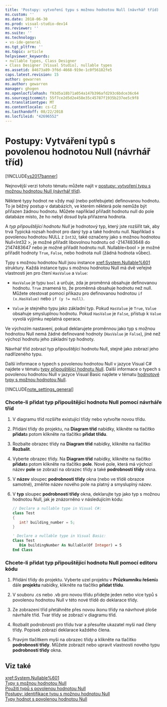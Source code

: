 ```yaml
---
title: 'Postupy: vytvoření typu s možnou hodnotou Null (návrhář tříd) | Dokumentace Microsoftu'
ms.custom: ''
ms.date: 2018-06-30
ms.prod: visual-studio-dev14
ms.reviewer: ''
ms.suite: ''
ms.technology:
- vs-ide-general
ms.tgt_pltfrm: ''
ms.topic: article
helpviewer_keywords:
- nullable types, Class Designer
- Class Designer [Visual Studio], nullable types
ms.assetid: 84673a89-3f6d-4668-919e-1c0f56182fe5
caps.latest.revision: 15
author: gewarren
ms.author: gewarren
manager: ghogen
ms.openlocfilehash: f93d5a18b71a054a147b396afd293c6bdce36c64
ms.sourcegitcommit: 55f7ce2d5d2e458e35c45787f1935b237ee5c9f8
ms.translationtype: MT
ms.contentlocale: cs-CZ
ms.lasthandoff: 08/22/2018
ms.locfileid: "42696552"
---
```

# <a name="how-to-create-a-nullable-type-class-designer"></a>Postupy: Vytváření typů s povolenou hodnotou Null (návrhář tříd)
[!INCLUDE[vs2017banner](../includes/vs2017banner.md)]

Nejnovější verzi tohoto tématu můžete najít v [postupy: vytvoření typu s možnou hodnotou Null (návrhář tříd)](https://docs.microsoft.com/visualstudio/ide/how-to-create-a-nullable-type-class-designer).  
  
Některé typy hodnot ne vždy mají (nebo potřebujete) definovanou hodnotu. To je běžný postup v databázích, ve kterém některá pole nemůže být přiřazen žádnou hodnotu. Můžete například přiřadit hodnotu null do pole databáze místo, že ho nebyl dosud byla přiřazena hodnota.  
  
 A *typ připouštějící hodnotu Null* je hodnotový typ, který jste rozšířit tak, aby trvá Typická rozsah hodnot pro daný typ a také hodnotu null. Například s povolenou hodnotou NULL z `Int32`, také označeny jako s možnou hodnotou Null\<Int32 >, je možné přiřadit libovolnou hodnotu od -2147483648 do 2147483647 nebo je možné přiřadit hodnotu null. Nullable\<bool > je možné přiřadit hodnoty `True`, `False`, nebo hodnota null (žádná hodnota vůbec).  
  
 Typy s možnou hodnotou Null jsou instance <xref:System.Nullable%601> struktury. Každá instance typu s možnou hodnotou Null má dvě veřejné vlastnosti jen pro čtení `HasValue` a `Value`:  
  
-   `HasValue` je typu `bool` a určuje, zda je proměnná obsahuje definovanou hodnotu. `True` znamená to, že proměnná obsahuje hodnotu než null. Můžete otestovat pomocí příkazu pro definovanou hodnotou `if (x.HasValue)` nebo `if (y != null)`.  
  
-   `Value` je stejného typu jako základní typ. Pokud `HasValue` je `True`, `Value` obsahuje smysluplnou hodnotu. Pokud `HasValue` je `False`, přístup k `Value` vyvolá výjimku neplatná operace.  
  
 Ve výchozím nastavení, pokud deklarujete proměnnou jako typ s možnou hodnotou Null nemá žádné definované hodnoty (`HasValue` je `False`), jiné než výchozí hodnotu jeho základní typ hodnoty.  
  
 Návrhář tříd zobrazí typ připouštějící hodnotu Null, stejně jako zobrazí jeho nadřízeného typu.  
  
 Další informace o typech s povolenou hodnotou Null v jazyce Visual C# najdete v tématu [typy připouštějící hodnotu Null](http://msdn.microsoft.com/library/e473cb01-28ca-42be-9cea-f717055d72c6). Další informace o typech s povolenou hodnotou Null v jazyce Visual Basic najdete v tématu [hodnotové typy s možnou hodnotou Null](http://msdn.microsoft.com/library/9ac3b602-6f96-4e6d-96f7-cd4e81c468a6).  
  
 [!INCLUDE[note_settings_general](../includes/note-settings-general-md.md)]  
  
### <a name="to-add-a-nullable-type-by-using-the-class-designer"></a>Chcete-li přidat typ připouštějící hodnotu Null pomocí návrháře tříd  
  
1.  V diagramu tříd rozšiřte existující třídy nebo vytvořte novou třídu.  
  
2.  Přidání třídy do projektu, na **Diagram tříd** nabídky, klikněte na tlačítko **přidat**a potom klikněte na tlačítko **přidat třídu**.  
  
3.  Rozbalte obrazec třídy na **Diagram tříd** nabídky, klikněte na tlačítko **Rozbalit**.  
  
4.  Vyberte obrazec třídy. Na **Diagram tříd** nabídky, klikněte na tlačítko **přidat**a potom klikněte na tlačítko **pole**. Nové pole, která má výchozí název **pole** se zobrazí na obrazec třídy a také **podrobností třídy** okna.  
  
5.  V **název** sloupec **podrobností třídy** okna (nebo ve třídě obrazce samotné), změňte název nového pole na platný a smysluplný název.  
  
6.  V **typ** sloupec **podrobností třídy** okna, deklarujte typ jako typ s možnou hodnotou Null, jak je znázorněno v následujícím kódu:  
  
    ```csharp  
    // Declare a nullable type in Visual C#:  
    class Test  
    {  
       int? building_number = 5;  
    }  
    ```  
  
    ```vb  
    ' Declare a nullable type in Visual Basic:  
    Class Test  
       Dim buildingNumber As Nullable(Of Integer) = 5  
    End Class  
    ```  
  
### <a name="to-add-a-nullable-type-by-using-the-code-editor"></a>Chcete-li přidat typ připouštějící hodnotu Null pomocí editoru kódu  
  
1.  Přidání třídy do projektu. Vyberte uzel projektu v **Průzkumníku řešení**a dále **projektu** nabídky, klikněte na tlačítko **přidat třídu**.  
  
2.  V souboru .cs nebo .vb pro novou třídu přidejte jeden nebo více typů s povolenou hodnotou Null v této nové třídě do deklarace třídy.  
  
3.  Ze zobrazení tříd přetáhněte přes novou ikonu třídy na návrhové ploše návrháře tříd. Tvar třídy se zobrazí v diagramu tříd.  
  
4.  Rozbalit podrobnosti pro třídu tvar a přesuňte ukazatel myši nad členy třídy. Popisek zobrazí deklarace každého člena.  
  
5.  Pravým tlačítkem myši na obrazec třídy a klikněte na tlačítko **podrobností třídy**. Můžete zobrazit nebo upravit vlastnosti nového typu **podrobností třídy** okna.  
  
## <a name="see-also"></a>Viz také  
 <xref:System.Nullable%601>   
 [Typy s možnou hodnotou Null](http://msdn.microsoft.com/library/e473cb01-28ca-42be-9cea-f717055d72c6)   
 [Použití typů s povolenou hodnotou Null](http://msdn.microsoft.com/library/0bacbe72-ce15-4b14-83e1-9c14e6380c28)   
 [Postupy: identifikace typu s možnou hodnotou Null](http://msdn.microsoft.com/library/d4b67ee2-66e8-40c1-ae9d-545d32c71387)   
 [Typy hodnot s povolenou hodnotou Null](http://msdn.microsoft.com/library/9ac3b602-6f96-4e6d-96f7-cd4e81c468a6)




